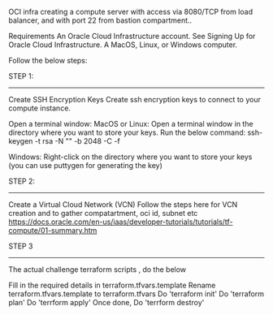 OCI infra creating a compute server with access via 8080/TCP from load balancer, and with port 22 from bastion compartment..

Requirements
An Oracle Cloud Infrastructure account. See Signing Up for Oracle Cloud Infrastructure.
A MacOS, Linux, or Windows computer.

Follow the below steps:

STEP 1:
*******
Create SSH Encryption Keys
Create ssh encryption keys to connect to your compute instance.

Open a terminal window:
MacOS or Linux: Open a terminal window in the directory where you want to store your keys.
Run the below command:
ssh-keygen -t rsa -N "" -b 2048 -C <your-ssh-key-name> -f <your-ssh-key-name>
  
Windows: Right-click on the directory where you want to store your keys (you can use puttygen for generating the key)

STEP 2:
******
Create a Virtual Cloud Network (VCN)
 Follow the steps here for VCN creation and to gather compatartment, oci id, subnet etc 
  https://docs.oracle.com/en-us/iaas/developer-tutorials/tutorials/tf-compute/01-summary.htm
  
STEP 3
******  
The actual challenge terraform scripts , do the below
  
  Fill in the required details in terraform.tfvars.template
Rename terraform.tfvars.template to terraform.tfvars
Do 'terraform init'
Do 'terraform plan'
Do 'terrform apply'
Once done, Do 'terrform destroy'

